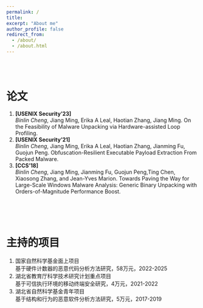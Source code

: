 ```yaml
---
permalink: /
title: 
excerpt: "About me"
author_profile: false
redirect_from: 
  - /about/
  - /about.html
---
```



<br/><br/>

论文
======
1.  **[USENIX Security’23]** 
<br/>*Binlin Cheng*, Jiang Ming, Erika A Leal, Haotian Zhang, Jiang Ming. On the Feasibility of Malware Unpacking via Hardware-assisted Loop Profiling.
3. **[USENIX Security’21]** 
<br/>*Binlin Cheng*, Jiang Ming, Erika A Leal, Haotian Zhang, Jianming Fu, Guojun Peng. Obfuscation-Resilient Executable Payload Extraction From Packed Malware. 
5. **[CCS’18]** 
<br/>*Binlin Cheng*, Jiang Ming, Jianming Fu, Guojun Peng,Ting Chen, Xiaosong Zhang, and Jean-Yves Marion. Towards Paving the Way for Large-Scale Windows Malware Analysis: Generic Binary Unpacking with Orders-of-Magnitude Performance Boost.


<br/><br/><br/>


主持的项目
======
1. 	国家自然科学基金面上项目
<br/>基于硬件计数器的恶意代码分析方法研究，58万元，2022-2025 
3. 	 湖北省教育厅科学技术研究计划重点项目
<br/>基于可信执行环境的移动终端安全研究，4万元，2021-2022
5.  湖北省自然科学基金青年项目 
<br/> 基于结构和行为的恶意软件分析方法研究，5万元，2017-2019	


